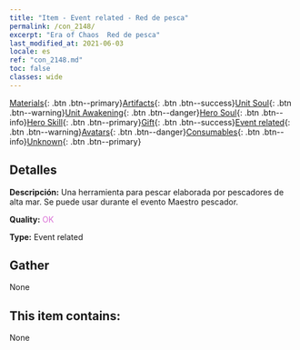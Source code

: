 ```yaml
---
title: "Item - Event related - Red de pesca"
permalink: /con_2148/
excerpt: "Era of Chaos  Red de pesca"
last_modified_at: 2021-06-03
locale: es
ref: "con_2148.md"
toc: false
classes: wide
---
```

 [Materials](/ItemsES/){: .btn .btn--primary}[Artifacts](/ItemsES/Artifacts/){: .btn .btn--success}[Unit Soul](/ItemsES/UnitSoul/){: .btn .btn--warning}[Unit Awakening](/ItemsES/UnitAwakening/){: .btn .btn--danger}[Hero Soul](/ItemsES/HeroSoul/){: .btn .btn--info}[Hero Skill](/ItemsES/HeroSkill/){: .btn .btn--primary}[Gift](/ItemsES/Gift/){: .btn .btn--success}[Event related](/ItemsES/Events/){: .btn .btn--warning}[Avatars](/ItemsES/Avatars/){: .btn .btn--danger}[Consumables](/ItemsES/Consumables/){: .btn .btn--info}[Unknown](/ItemsES/Unknown/){: .btn .btn--primary}

## Detalles
 **Descripción:** Una herramienta para pescar elaborada por pescadores de alta mar. Se puede usar durante el evento Maestro pescador.

 **Quality:** <span style="color: #DA70D6">OK</span>

 **Type:** Event related

## Gather

  None

## This item contains:

  None

